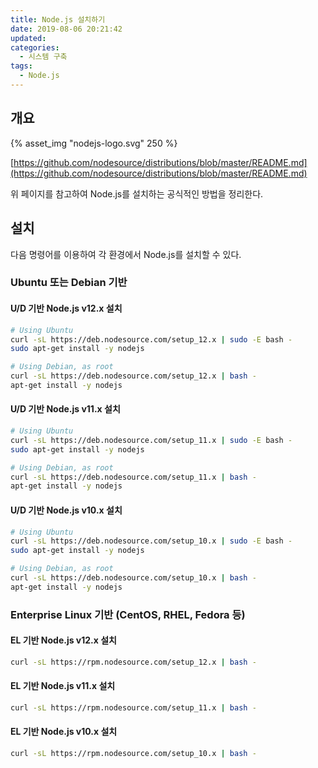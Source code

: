 ```yaml
---
title: Node.js 설치하기
date: 2019-08-06 20:21:42
updated:
categories:
  - 시스템 구축
tags:
  - Node.js
---
```


## 개요

{% asset_img "nodejs-logo.svg" 250 %}

[https://github.com/nodesource/distributions/blob/master/README.md](https://github.com/nodesource/distributions/blob/master/README.md)

위 페이지를 참고하여 Node.js를 설치하는 공식적인 방법을 정리한다.

<!-- more -->

## 설치

다음 명령어를 이용하여 각 환경에서 Node.js를 설치할 수 있다.

### Ubuntu 또는 Debian 기반

#### U/D 기반 Node.js v12.x 설치

```bash
# Using Ubuntu
curl -sL https://deb.nodesource.com/setup_12.x | sudo -E bash -
sudo apt-get install -y nodejs

# Using Debian, as root
curl -sL https://deb.nodesource.com/setup_12.x | bash -
apt-get install -y nodejs
```

#### U/D 기반 Node.js v11.x 설치

```bash
# Using Ubuntu
curl -sL https://deb.nodesource.com/setup_11.x | sudo -E bash -
sudo apt-get install -y nodejs

# Using Debian, as root
curl -sL https://deb.nodesource.com/setup_11.x | bash -
apt-get install -y nodejs
```

#### U/D 기반 Node.js v10.x 설치

```bash
# Using Ubuntu
curl -sL https://deb.nodesource.com/setup_10.x | sudo -E bash -
sudo apt-get install -y nodejs

# Using Debian, as root
curl -sL https://deb.nodesource.com/setup_10.x | bash -
apt-get install -y nodejs
```

### Enterprise Linux 기반 (CentOS, RHEL, Fedora 등)

#### EL 기반 Node.js v12.x 설치

```bash
curl -sL https://rpm.nodesource.com/setup_12.x | bash -
```

#### EL 기반 Node.js v11.x 설치

```bash
curl -sL https://rpm.nodesource.com/setup_11.x | bash -
```

#### EL 기반 Node.js v10.x 설치

```bash
curl -sL https://rpm.nodesource.com/setup_10.x | bash -
```
